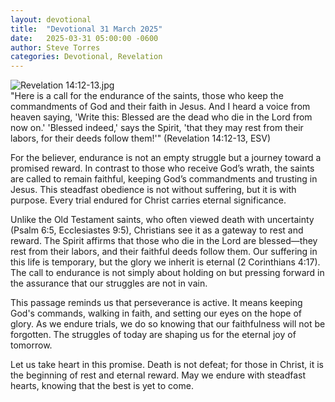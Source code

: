 ```yaml
---
layout: devotional
title:  "Devotional 31 March 2025"
date:   2025-03-31 05:00:00 -0600
author: Steve Torres
categories: Devotional, Revelation
---
```

<img src="https://sitemedia.esteeb.com/file/esteebcomsitemedia/devotional_images/Revelation/Rev-14_12-13.jpg?raw=true" alt="Revelation 14:12-13.jpg" style="max-width: 100%; height: auto;">

<div class="scripture">
  "Here is a call for the endurance of the saints, those who keep the commandments of God and their faith in Jesus. And I heard a voice from heaven saying, 'Write this: Blessed are the dead who die in the Lord from now on.' 'Blessed indeed,' says the Spirit, 'that they may rest from their labors, for their deeds follow them!'" (Revelation 14:12-13, ESV)
</div>

For the believer, endurance is not an empty struggle but a journey toward a promised reward. In contrast to those who receive God’s wrath, the saints are called to remain faithful, keeping God’s commandments and trusting in Jesus. This steadfast obedience is not without suffering, but it is with purpose. Every trial endured for Christ carries eternal significance.

Unlike the Old Testament saints, who often viewed death with uncertainty (Psalm 6:5, Ecclesiastes 9:5), Christians see it as a gateway to rest and reward. The Spirit affirms that those who die in the Lord are blessed—they rest from their labors, and their faithful deeds follow them. Our suffering in this life is temporary, but the glory we inherit is eternal (2 Corinthians 4:17). The call to endurance is not simply about holding on but pressing forward in the assurance that our struggles are not in vain.

This passage reminds us that perseverance is active. It means keeping God's commands, walking in faith, and setting our eyes on the hope of glory. As we endure trials, we do so knowing that our faithfulness will not be forgotten. The struggles of today are shaping us for the eternal joy of tomorrow.

Let us take heart in this promise. Death is not defeat; for those in Christ, it is the beginning of rest and eternal reward. May we endure with steadfast hearts, knowing that the best is yet to come.
